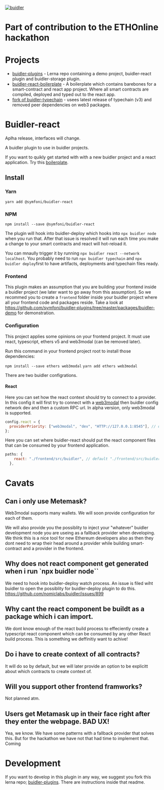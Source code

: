 [![buidler](https://buidler.dev/buidler-plugin-badge.svg?1)](https://buidler.dev)

# Part of contribution to the ETHOnline hackathon

# Projects

- [buidler-plugins](https://github.com/symfoni/buidler-plugins) - Lerna repo containing a demo project, buidler-react plugin and buidler-storage plugin.
- [buidler-react-boilerplate](https://github.com/symfoni/buidler-react-boilerplate) - A boilerplate which contains barebones for a smart-contract and react app project. Where all smart contracts are compiled, deployed and typed out to the react app.
- [fork of buidler-typechain](https://github.com/symfoni/buidler-typechain) - usees latest release of typechain (v3) and removed peer dependencies on web3 packages.

# Buidler-react

Aplha release, interfaces will change.

A buidler plugin to use in buidler projects.

If you want to quikly get started with with a new buidler project and a react application. Try this [boilerplate](https://github.com/symfoni/buidler-react-boilerplate).

## Install

### Yarn

`yarn add @symfoni/buidler-react`

### NPM

`npm install --save @symfoni/buidler-react `

The plugin will hook into buidler-deploy which hooks into `npx buidler node` when you run that. After that issue is resolved it will run each time you make a change to your smart contracts and react will hot-reload it.

You can mnaully trigger it by running `npx buidler react --network localhost`. You probably need to run `npx buidler typechain` and `npx buidler deploy`first to have artifacts, deployments and typechain files ready.

### Frontend

This plugin makes an assumption that you are building your frontend inside a buidler project (we later want to go away from this assumption). So we recommed you to create a `frontend` folder inside your buidler project where all your frontend code and packages reside. Take a look at https://github.com/symfoni/buidler-plugins/tree/master/packages/buidler-demo for demonstration.

### Configuration

This project applies some opinions on your frontend project. It must use react, typescript, ethers v5 and web3modal (can be removed later).

Run this command in your frontend project root to install those dependencies:

`npm install --save ethers web3modal`
`yarn add ethers web3modal`

There are two buidler configrations.

#### React

Here you can set how the react context should try to connect to a provider. In this config it will first try to connect with a [web3modal](https://github.com/Web3Modal/web3modal) then buidler config network dev and then a custom RPC url. In alpha version, only web3modal is supported.

```javascript
config.react = {
  providerPriority: ["web3modal", "dev", "HTTP://127.0.0.1:8545"], // default ["web3modal"]
};
```

Here you can set where buidler-react should put the react component files that can be consumed by your frontend application.

```javascript
paths: {
    react: "./frontend/src/buidler", // default "./frontend/src/buidler"
  },
```

# Cavats

## Can i only use Metemask?

Web3modal supports many wallets. We will soon provide configuration for each of them.

We will also provide you the possiblity to inject your "whatever" buidler development node you are useing as a fallback provider when developing. We think this is a nice tool for new Ethereum developers also as then they dont need to wrap their head around a provider while building smart-contract and a provider in the frontend.

## Why does not react component get generated when i run `npx buidler node``

We need to hook into buidler-deploy watch process. An issue is filed wiht buidler to open the possiblity for buidler-deploy plugin to do this. https://github.com/nomiclabs/buidler/issues/899

## Why cant the react component be buildt as a package which i can import.

We dont know enough of the react build process to effeciently create a typescript react component which can be consumed by any other React build process. This is something we deffinitiy want to achive!

## Do i have to create context of all contracts?

It will do so by default, but we will later provide an option to be explicitt about which contracts to create context of.

## Will you support other frontend framworks?

Not planned atm.

## Users get Metamask up in their face right after they enter the webpage. BAD UX!

Yea, we know. We have some patterns with a fallback provider that solves this. But for the hackathon we have not that had time to implement that. Coming

# Development

If you want to develop in this plugin in any way, we suggest you fork this lerna repo; [buidler-plugins](https://github.com/symfoni/buidler-plugins). There are instructions inside that readme.
